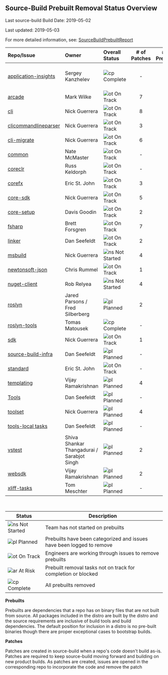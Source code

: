 ## Source-Build Prebuilt Removal Status Overview

Last source-build Build Date: 2019-05-02

Last updated: 2019-05-03

For more detailed information, see: [SourceBuildPrebuiltReport](https://msit.powerbi.com/groups/dc6359c5-e96a-44ce-9d86-0af7fab1c15e/dashboards/73f852d5-4ca7-45d7-8e5c-977c2da3b11c/reports/64e989dd-8072-4d84-8268-140bde0cbc7d/ReportSection4ba78a029c61708d6808)

| Repo/Issue | Owner | Overall Status | # of Patches | # of Prebuilts | Comments |
| :--- | :--- | :--- |  :---: | :---: | --- |
| [application-insights][900] | Sergey Kanzhelev | ![cp] Complete | - | - | All direct-dependency prebuilts removed.
| [arcade][970] | Mark Wilke | ![ot] On Track | 7 | 12 |
| [cli][880] | Nick Guerrera | ![ot] On Track | 8 | 12 |
| [clicommandlineparser][976] | Nick Guerrera | ![ot] On Track | 3 | 5 |
| [cli-migrate][881] | Nick Guerrera | ![ot] On Track | 6 | 7 |
| [common][882] | Nate McMaster | ![ot] On Track | - | 1 |
| [coreclr][883] | Russ Keldorph | ![ot] On Track | - | 4 |
| [corefx][884] | Eric St. John | ![ot] On Track | 3 | 26 |
| [core-sdk][972] | Nick Guerrera | ![ot] On Track | 5 | 10 |
| [core-setup][885] | Davis Goodin | ![ot] On Track | 2 | 12 |
| [fsharp][886] | Brett Forsgren | ![ot] On Track | 7 | 12 |
| [linker][887] | Dan Seefeldt | ![ot] On Track | 2 | 3 |
| [msbuild][888] | Nick Guerrera | ![ns] Not Started | 4 | 15 |
| [newtonsoft-json][889] | Chris Rummel | ![ot] On Track | 1 | 1 |
| [nuget-client][890] | Rob Relyea | ![ns] Not Started | 4 | 8 |
| [roslyn][891] | Jared Parsons / Fred Silberberg | ![pl] Planned | 2 | 17 |
| [roslyn-tools][892] | Tomas Matousek | ![cp] Complete | - | - | Repo removed
| [sdk][893] | Nick Guerrera | ![ot] On Track | 1 | 10 |
| [source-build-infra][975] | Dan Seefeldt | ![pl] Planned | - | 4 |
| [standard][894] | Eric St. John | ![ot] On Track | - | 15 |
| [templating][895] | Vijay Ramakrishnan | ![pl] Planned | 4 | 8 |
| [Tools][974] | Dan Seefeldt | ![pl] Planned | - | 4 |
| [toolset][973] | Nick Guerrera | ![pl] Planned | 4 | 12 |
| [tools-local tasks][971] | Dan Seefeldt | ![pl] Planned | - | 2 |
| [vstest][896] | Shiva Shankar Thangadurai / Sarabjot Singh | ![pl] Planned | 2 | 20 |
| [websdk][897] | Vijay Ramakrishnan | ![pl] Planned | 2 | 10 |
| [xliff-tasks][899] | Tom Meschter | ![pl] Planned | - | 2 |

<br/>

| Status   | Description |
| -------- | ----------- |
| ![ns] Not Started | Team has not started on prebuilts |
| ![pl] Planned | Prebuilts have been categorized and issues have been logged to remove |
| ![ot] On Track | Engineers are working through issues to remove prebuilts |
| ![ar] At Risk  | Prebuilt removal tasks not on track for completion or blocked |
| ![cp] Complete | All prebuilts removed |

[ns]: https://img.icons8.com/office/16/000000/medium-risk.png
[pl]: https://img.icons8.com/office/16/000000/gantt-chart.png
[ot]: https://img.icons8.com/office/16/000000/gps-device.png
[ar]: https://img.icons8.com/office/16/000000/high-risk.png
[cp]: https://img.icons8.com/office/16/000000/checked.png

**Prebuilts**

Prebuilts are dependencies that a repo has on binary files that are not built from source.  All packages included in the distro are built by the distro and the source requirements are inclusive of build tools and build dependencies. The default position for inclusion in a distro is no pre-built binaries though there are proper exceptional cases to bootstrap builds.

**Patches**

Patches are created in source-build when a repo's code doesn't build as-is. Patches are required to keep source-build moving forward and building on new product builds. As patches are created, issues are opened in the corresponding repo to incorporate the code and remove the patch

[startOfIssuesList]: https://dummy
[900]: https://github.com/dotnet/source-build/issues/900
[970]: https://github.com/dotnet/source-build/issues/970
[880]: https://github.com/dotnet/source-build/issues/880
[881]: https://github.com/dotnet/source-build/issues/881
[976]: https://github.com/dotnet/source-build/issues/976
[882]: https://github.com/dotnet/source-build/issues/882
[883]: https://github.com/dotnet/source-build/issues/883
[884]: https://github.com/dotnet/source-build/issues/884
[972]: https://github.com/dotnet/source-build/issues/972
[885]: https://github.com/dotnet/source-build/issues/885
[886]: https://github.com/dotnet/source-build/issues/886
[887]: https://github.com/dotnet/source-build/issues/887
[888]: https://github.com/dotnet/source-build/issues/888
[889]: https://github.com/dotnet/source-build/issues/889
[890]: https://github.com/dotnet/source-build/issues/890
[891]: https://github.com/dotnet/source-build/issues/891
[892]: https://github.com/dotnet/source-build/issues/892
[893]: https://github.com/dotnet/source-build/issues/893
[894]: https://github.com/dotnet/source-build/issues/894
[895]: https://github.com/dotnet/source-build/issues/895
[975]: https://github.com/dotnet/source-build/issues/975
[971]: https://github.com/dotnet/source-build/issues/971
[973]: https://github.com/dotnet/source-build/issues/973
[974]: https://github.com/dotnet/source-build/issues/974
[896]: https://github.com/dotnet/source-build/issues/896
[897]: https://github.com/dotnet/source-build/issues/897
[899]: https://github.com/dotnet/source-build/issues/899
